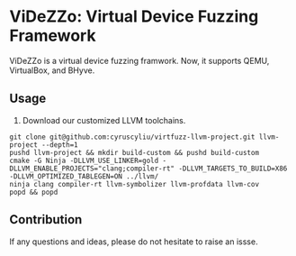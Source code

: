 # ViDeZZo: Virtual Device Fuzzing Framework

ViDeZZo is a virtual device fuzzing framwork. Now, it supports QEMU, VirtualBox,
and BHyve.

## Usage

1. Download our customized LLVM toolchains.
```
git clone git@github.com:cyruscyliu/virtfuzz-llvm-project.git llvm-project --depth=1
pushd llvm-project && mkdir build-custom && pushd build-custom
cmake -G Ninja -DLLVM_USE_LINKER=gold -DLLVM_ENABLE_PROJECTS="clang;compiler-rt" -DLLVM_TARGETS_TO_BUILD=X86 -DLLVM_OPTIMIZED_TABLEGEN=ON ../llvm/
ninja clang compiler-rt llvm-symbolizer llvm-profdata llvm-cov
popd && popd
```

## Contribution

If any questions and ideas, please do not hesitate to raise an issse.
